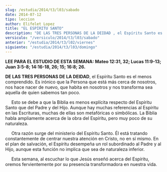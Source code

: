 ```yaml
---
slug: /estudia/2014/t3/l03/sabado
date: 2014-07-12
tipo: leccion
author: Elifelet Lopez
title: "EL ESPÍRITU SANTO"
description: "DE LAS TRES PERSONAS DE LA DEIDAD , el Espíritu Santo es el menos comprendido.  Es irónico que la Persona que está más cerca de nosotros, nos hace nacer de  nuevo, que habita en nosotros y nos transforma sea aquella de quien sabemos tan  poco."
versiculo: "/versiculo/2014/t3/l03/sabado"
anterior: "/estudia/2014/t3/l02/viernes"
siguiente: "/estudia/2014/t3/l03/domingo"
---
```


**LEE PARA EL ESTUDIO DE ESTA SEMANA: Mateo 12:31, 32; Lucas 11:9-13; Juan 3:5-8; 14:16-18, 26; 15; 16:8; 26.**

**DE LAS TRES PERSONAS DE LA DEIDAD**, el Espíritu Santo es el menos comprendido. Es irónico que la Persona que está más cerca de nosotros, nos hace nacer de nuevo, que habita en nosotros y nos transforma sea aquella de quien sabemos tan poco.

     Esto se debe a que la Biblia es menos explícita respecto del Espíritu Santo que del Padre y del Hijo. Aunque hay muchas referencias al Espíritu en las Escrituras, muchas de ellas son metafóricas o simbólicas. La Biblia habla ampliamente acerca de la obra del Espíritu, pero muy poco de su naturaleza.

     Otra razón surge del ministerio del Espíritu Santo. Él está tratando constantemente de centrar nuestra atención en Cristo, no en sí mismo. En el plan de salvación, el Espíritu desempeña un rol subordinado al Padre y al Hijo, aunque esta función no implica que sea de naturaleza inferior.

     Esta semana, al escuchar lo que Jesús enseñó acerca del Espíritu, oremos fervientemente por su presencia transformadora en nuestra vida.
